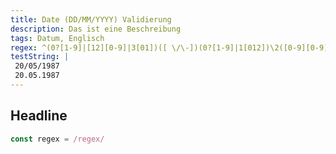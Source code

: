 ```yaml
---
title: Date (DD/MM/YYYY) Validierung
description: Das ist eine Beschreibung
tags: Datum, Englisch
regex: ^(0?[1-9]|[12][0-9]|3[01])([ \/\-])(0?[1-9]|1[012])\2([0-9][0-9][0-9][0-9])(([ -])([0-1]?[0-9]|2[0-3]):[0-5]?[0-9]:[0-5]?[0-9])?$
testString: |
 20/05/1987
 20.05.1987
---
```


## Headline

```javascript
const regex = /regex/
```
